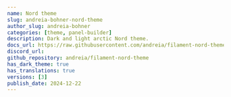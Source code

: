 ```yaml
---
name: Nord theme
slug: andreia-bohner-nord-theme
author_slug: andreia-bohner
categories: [theme, panel-builder]
description: Dark and light arctic Nord theme.
docs_url: https://raw.githubusercontent.com/andreia/filament-nord-theme/main/README.md
discord_url:
github_repository: andreia/filament-nord-theme
has_dark_theme: true
has_translations: true
versions: [3]
publish_date: 2024-12-22
---
```

